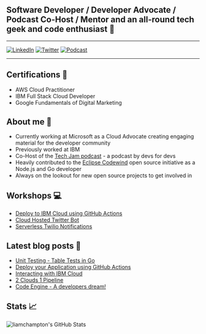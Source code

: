 ## Software Developer / Developer Advocate / Podcast Co-Host / Mentor and an all-round tech geek and code enthusiast :octopus:

---

[![LinkedIn](https://img.shields.io/badge/LinkedIn-Liam%20Hampton-blue)](https://www.linkedin.com/in/liam-conroy-hampton)
[![Twitter](https://img.shields.io/twitter/follow/liamchampton.svg?style=social&label=@liamchampton)](https://twitter.com/liamchampton)
[![Podcast](https://img.shields.io/badge/TechJam-Podcast-green)](https://techjam.dev/)

---

## Certifications :scroll:
- AWS Cloud Practitioner
- IBM Full Stack Cloud Developer
- Google Fundamentals of Digital Marketing

## About me :rocket:
- Currently working at Microsoft as a Cloud Advocate creating engaging material for the developer community
- Previously worked at IBM
- Co-Host of the [Tech Jam podcast](https://techjam.dev) - a podcast by devs for devs
- Heavily contributed to the [Eclipse Codewind](https://github.com/eclipse/codewind-installer) open source initiative as a Node.js and Go developer
- Always on the lookout for new open source projects to get involved in

## Workshops :computer:
- [Deploy to IBM Cloud using GitHub Actions](https://github.com/IBMDeveloperUK/Deploy-To-IBM-Cloud-With-GitHub-Actions)
- [Cloud Hosted Twitter Bot](https://github.com/IBMDeveloperUK/cloud-hosted-twitter-bot-workshop)
- [Serverless Twilio Notifications](https://github.com/IBMDeveloperUK/Cloud-Functions-Twilio-Notifications)

## Latest blog posts :newspaper:
<!-- BLOG-POST-LIST:START -->
- [Unit Testing - Table Tests in Go](https://dev.to/liamchampton/unit-testing-table-tests-in-go-2nmo)
- [Deploy your Application using GitHub Actions](https://dev.to/liamchampton/deploy-your-application-using-github-actions-55hh)
- [Interacting with IBM Cloud](https://dev.to/liamchampton/interacting-with-ibm-cloud-3bf9)
- [2 Clouds 1 Pipeline](https://dev.to/liamchampton/2-clouds-1-pipeline-19cd)
- [Code Engine - A developers dream!](https://dev.to/liamchampton/code-engine-a-developers-dream-47ap)
<!-- BLOG-POST-LIST:END -->

## Stats :chart_with_upwards_trend:
<img align="left" alt="liamchampton's GitHub Stats" src="https://github-readme-stats.vercel.app/api?username=liamchampton&show_icons=true&theme=dark&hide_border=true">
